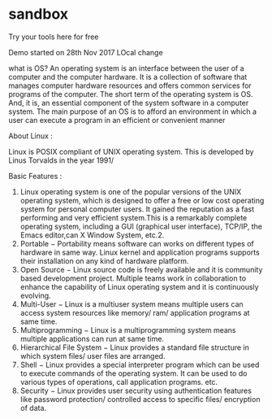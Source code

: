 # sandbox
Try your tools here for free

Demo started on 28th Nov 2017 LOcal change

what is OS?
An operating system is an interface between the user of a computer and the computer hardware. It is a collection of software that manages computer hardware resources and offers common services for programs of the computer. The short term 
of the operating system is OS. And, it is, an essential component of the system software in a computer system. The main purpose of an OS is to afford an environment in which a user can execute a program in an efficient or convenient manner

About Linux :

Linux is POSIX compliant of UNIX operating system. This is developed by Linus Torvalds in the year 1991/

Basic Features :

1. Linux operating system is one of the popular versions of the UNIX operating system, which is designed to offer a free or low cost operating system for personal computer users. It gained the reputation as a fast performing and very
   efficient system.This is a remarkably complete operating system, including a GUI (graphical user interface), TCP/IP, the Emacs editor,can X Window System, etc.2.
2. Portable − Portability means software can works on different types of hardware in same way. Linux kernel and application programs supports their installation on any kind of hardware platform.
3. Open Source − Linux source code is freely available and it is community based development project. Multiple teams work in collaboration to enhance the capability of Linux operating system and it is continuously evolving.
4. Multi-User − Linux is a multiuser system means multiple users can access system resources like memory/ ram/ application programs at same time.
5. Multiprogramming − Linux is a multiprogramming system means multiple applications can run at same time.
6. Hierarchical File System − Linux provides a standard file structure in which system files/ user files are arranged.
7. Shell − Linux provides a special interpreter program which can be used to execute commands of the operating system. It can be used to do various types of operations, call application programs. etc.
8. Security − Linux provides user security using authentication features like password protection/ controlled access to specific files/ encryption of data.
